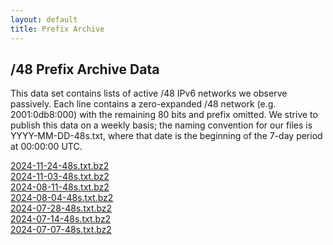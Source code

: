 ```yaml
---
layout: default
title: Prefix Archive
---
```


## /48 Prefix Archive Data

This data set contains lists of active /48 IPv6 networks we observe passively.
Each line contains a zero-expanded /48 network (e.g. 2001:0db8:000) with the
remaining 80 bits and prefix omitted. We strive to publish this data on a
weekly basis; the naming convention for our files is YYYY-MM-DD-48s.txt, where
that date is the beginning of the 7-day period at 00:00:00 UTC.

<!-- [](data/prefixes/)<br> -->
[2024-11-24-48s.txt.bz2](data/prefixes/2024-11-24-48s.txt.bz2)<br>
[2024-11-03-48s.txt.bz2](data/prefixes/2024-11-03-48s.txt.bz2)<br>
[2024-08-11-48s.txt.bz2](data/prefixes/2024-08-11-48s.txt.bz2)<br>
[2024-08-04-48s.txt.bz2](data/prefixes/2024-08-04-48s.txt.bz2)<br>
[2024-07-28-48s.txt.bz2](data/prefixes/2024-07-28-48s.txt.bz2)<br>
[2024-07-14-48s.txt.bz2](data/prefixes/2024-07-14-48s.txt.bz2)<br>
[2024-07-07-48s.txt.bz2](data/prefixes/2024-07-07-48s.txt.bz2)<br>
